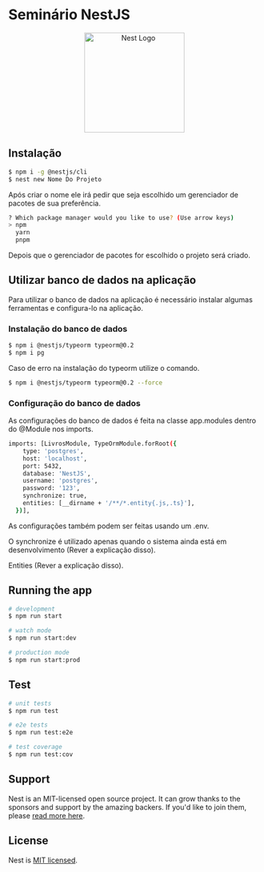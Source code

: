 # Seminário NestJS
<p align="center">
  <a href="http://nestjs.com/" target="blank"><img src="https://nestjs.com/img/logo-small.svg" width="200" alt="Nest Logo" /></a>
</p>

[circleci-image]: https://img.shields.io/circleci/build/github/nestjs/nest/master?token=abc123def456
[circleci-url]: https://circleci.com/gh/nestjs/nest

## Instalação

```bash
$ npm i -g @nestjs/cli
$ nest new Nome Do Projeto
```

<p>Após criar o nome ele irá pedir que seja escolhido um gerenciador de pacotes de sua preferência.</p>

```bash
? Which package manager would you like to use? (Use arrow keys)
> npm
  yarn
  pnpm
```

<p>Depois que o gerenciador de pacotes for escolhido o projeto será criado.</p>

## Utilizar banco de dados na aplicação

<p>Para utilizar o banco de dados na aplicação é necessário instalar algumas ferramentas e configura-lo na aplicação.</p>

### Instalação do banco de dados

```bash
$ npm i @nestjs/typeorm typeorm@0.2
$ npm i pg
```
<p>Caso de erro na instalação do typeorm utilize o comando.</p>

```bash
$ npm i @nestjs/typeorm typeorm@0.2 --force
```

### Configuração do banco de dados

<p>As configurações do banco de dados é feita na classe app.modules dentro do @Module nos imports.</p>

```bash
imports: [LivrosModule, TypeOrmModule.forRoot({
    type: 'postgres',
    host: 'localhost',
    port: 5432,
    database: 'NestJS',
    username: 'postgres',
    password: '123',
    synchronize: true,
    entities: [__dirname + '/**/*.entity{.js,.ts}'],
  })],
```
<p>As configurações também podem ser feitas usando um .env.</p>
<p>O synchronize é utilizado apenas quando o sistema ainda está em desenvolvimento (Rever a explicação disso).</p>
<p>Entities (Rever a explicação disso).</p>

## Running the app

```bash
# development
$ npm run start

# watch mode
$ npm run start:dev

# production mode
$ npm run start:prod
```

## Test

```bash
# unit tests
$ npm run test

# e2e tests
$ npm run test:e2e

# test coverage
$ npm run test:cov
```

## Support

Nest is an MIT-licensed open source project. It can grow thanks to the sponsors and support by the amazing backers. If you'd like to join them, please [read more here](https://docs.nestjs.com/support).

## License

Nest is [MIT licensed](LICENSE).
